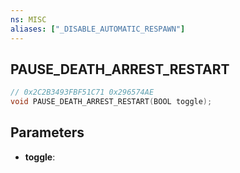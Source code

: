 ```yaml
---
ns: MISC
aliases: ["_DISABLE_AUTOMATIC_RESPAWN"]
---
```

## PAUSE_DEATH_ARREST_RESTART

```c
// 0x2C2B3493FBF51C71 0x296574AE
void PAUSE_DEATH_ARREST_RESTART(BOOL toggle);
```


## Parameters
* **toggle**: 

